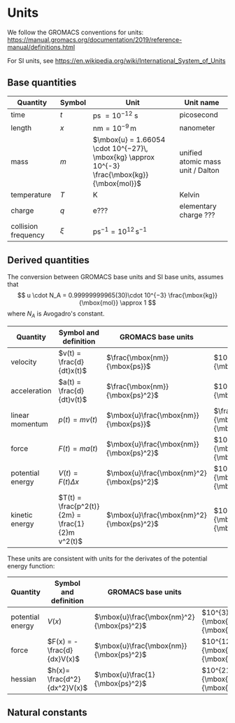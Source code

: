 
# Units

We follow the GROMACS conventions for units:
https://manual.gromacs.org/documentation/2019/reference-manual/definitions.html

For SI units, see
https://en.wikipedia.org/wiki/International_System_of_Units
## Base quantities
| Quantity | Symbol | Unit | Unit name |
| ---- | ---- | ---- | ---- |
| time | $t$ | ps $= 10^{-12}$ s | picosecond |
| length | $x$ | $\mbox{nm} = 10^{-9}\,\mbox{m}$ | nanometer |
| mass | $m$ | $\mbox{u} = 1.66054 \cdot 10^{−27}\,  \mbox{kg} \approx 10^{-3} \frac{\mbox{kg}}{\mbox{mol}}$ | unified atomic mass unit  / Dalton |
| temperature | $T$ | K | Kelvin |
| charge | $q$ | e??? | elementary charge ??? |
| collision frequency | $\xi$ | $\mbox{ps}^{-1} = 10^{12}\, \mbox{s}^{-1}$ |  |

## Derived quantities
The conversion between GROMACS base units and SI base units, assumes that
$$
u \cdot N_A = 0.99999999965(30)\cdot 10^{−3} \frac{\mbox{kg}}{\mbox{mol}} \approx 1
$$
where $N_A$ is Avogadro's constant.

| Quantity | Symbol and definition | GROMACS base units | SI base units | Unit |
| ---- | ---- | ---- | ---- | ---- |
| velocity | $v(t) = \frac{d}{dt}x(t)$ | $\frac{\mbox{nm}}{\mbox{ps}}$ | $10^{3} \frac{\mbox{m}}{\mbox{s}}$ |  |
| acceleration | $a(t) = \frac{d}{dt}v(t)$ | $\frac{\mbox{nm}}{\mbox{ps}^2}$ | $10^{15} \frac{\mbox{m}}{\mbox{s}^2}$ |  |
| linear momentum | $p(t) = mv(t)$ | $\mbox{u}\frac{\mbox{nm}}{\mbox{ps}}$ | $\frac{\mbox{kg}}{\mbox{mol}}\frac{\mbox{m}}{\mbox{s}}$ |  |
| force | $F(t) = m a(t)$ | $\mbox{u}\frac{\mbox{nm}}{\mbox{ps}^2}$ | $10^{12} \frac{\mbox{kg}}{\mbox{mol}}\frac{\mbox{m}}{\mbox{s}^2}$ | $\frac{\mbox{kJ}}{\mbox{mol}\cdot\mbox{nm}}$ |
| potential energy | $V(t) = F(t)\Delta x$ | $\mbox{u}\frac{\mbox{nm}^2}{\mbox{ps}^2}$ | $10^{3} \frac{\mbox{kg}}{\mbox{mol}}\frac{\mbox{m}^2}{\mbox{s}^2}$ | $\frac{\mbox{kJ}}{\mbox{mol}}$ |
| kinetic energy | $T(t) = \frac{p^2(t)}{2m} = \frac{1}{2}m v^2(t)$ | $\mbox{u}\frac{\mbox{nm}^2}{\mbox{ps}^2}$ | $10^{3} \frac{\mbox{kg}}{\mbox{mol}}\frac{\mbox{m}^2}{\mbox{s}^2}$ | $\frac{\mbox{kJ}}{\mbox{mol}}$ |

These units are consistent with units for the derivates of the potential energy function:

| Quantity | Symbol and definition | GROMACS base units | SI base units | Unit |
| ---- | ---- | ---- | ---- | ---- |
| potential energy | $V(x)$ | $\mbox{u}\frac{\mbox{nm}^2}{\mbox{ps}^2}$ | $10^{3} \frac{\mbox{kg}}{\mbox{mol}}\frac{\mbox{m}^2}{\mbox{s}^2}$ | $\frac{\mbox{kJ}}{\mbox{mol}}$ |
| force | $F(x) = - \frac{d}{dx}V(x)$ | $\mbox{u}\frac{\mbox{nm}}{\mbox{ps}^2}$ | $10^{12}\frac{\mbox{kg}}{\mbox{mol}}\frac{\mbox{m}}{\mbox{s}^2}$ | $\frac{\mbox{kJ}}{\mbox{mol}\cdot\mbox{nm}}$ |
| hessian | $h(x)= \frac{d^2}{dx^2}V(x)$ | $\mbox{u}\frac{1}{\mbox{ps}^2}$ | $10^{21}\frac{\mbox{kg}}{\mbox{mol}}\frac{1}{\mbox{s}^2}$ | $\frac{\mbox{kJ}}{\mbox{mol}\cdot\mbox{nm}^2}$ |

## Natural constants

